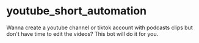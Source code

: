 # youtube_short_automation
Wanna create a youtube channel or tiktok account with podcasts clips but don't have time to edit the videos? This bot will do it for you.
